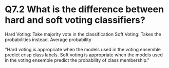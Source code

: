 # Q7.2 What is the difference between hard and soft voting classifiers?

Hard Voting: Take majority vote in the classification
Soft Voting: Takes the probabilities instead. Average probability

"Hard voting is appropriate when the models used in the voting ensemble predict crisp class labels. Soft voting is appropriate when the models used in the voting ensemble predict the probability of class membership."
